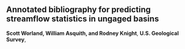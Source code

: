 ## Annotated bibliography for predicting streamflow statistics in ungaged basins
**Scott Worland, William Asquith, and Rodney Knight**,
**U.S. Geological Survey**,

